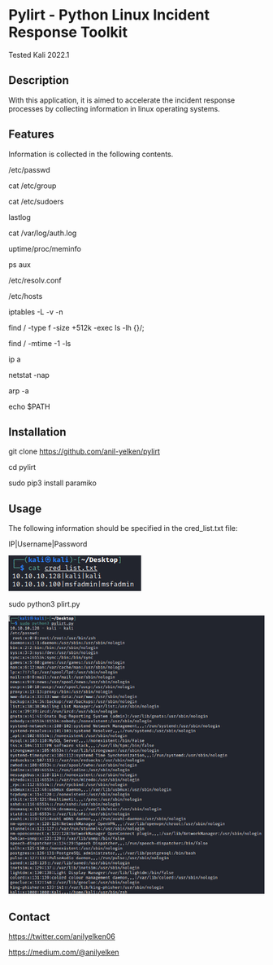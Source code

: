 # Pylirt - Python Linux Incident Response Toolkit

Tested Kali 2022.1

## Description

With this application, it is aimed to accelerate the incident response processes by collecting information in linux operating systems.

## Features

Information is collected in the following contents.

/etc/passwd

cat /etc/group

cat /etc/sudoers

lastlog

cat /var/log/auth.log

uptime/proc/meminfo

ps aux

/etc/resolv.conf

/etc/hosts

iptables -L -v -n

find / -type f -size +512k -exec ls -lh {}/;

find / -mtime -1 -ls

ip a

netstat -nap

arp -a

echo $PATH


## Installation

git clone https://github.com/anil-yelken/pylirt

cd pylirt

sudo pip3 install paramiko

## Usage

The following information should be specified in the cred_list.txt file:

IP|Username|Password

<img src="https://github.com/anil-yelken/pylirt/blob/main/creds_list.jpg">

sudo python3 plirt.py

<img src="https://github.com/anil-yelken/pylirt/blob/main/pylirt.jpg">

## Contact

https://twitter.com/anilyelken06

https://medium.com/@anilyelken
